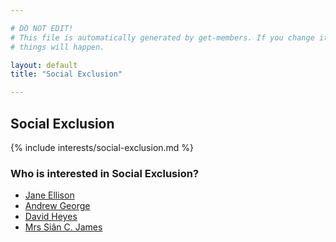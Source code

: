 ```yaml
---

# DO NOT EDIT!
# This file is automatically generated by get-members. If you change it, bad
# things will happen.

layout: default
title: "Social Exclusion"

---
```


## Social Exclusion

{% include interests/social-exclusion.md %}

### Who is interested in Social Exclusion?


* [Jane Ellison](/members/jane-ellison.html)
* [Andrew George](/members/andrew-george.html)
* [David Heyes](/members/david-heyes.html)
* [Mrs Siân C. James](/members/mrs-sian-c-james.html)
